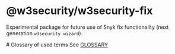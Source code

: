 # @w3security/w3security-fix

Experimental package for future use of Snyk fix functionality (next generation `w3security wizard`).

# Glossary of used terms
See [GLOSSARY](GLOSSARY.md)
